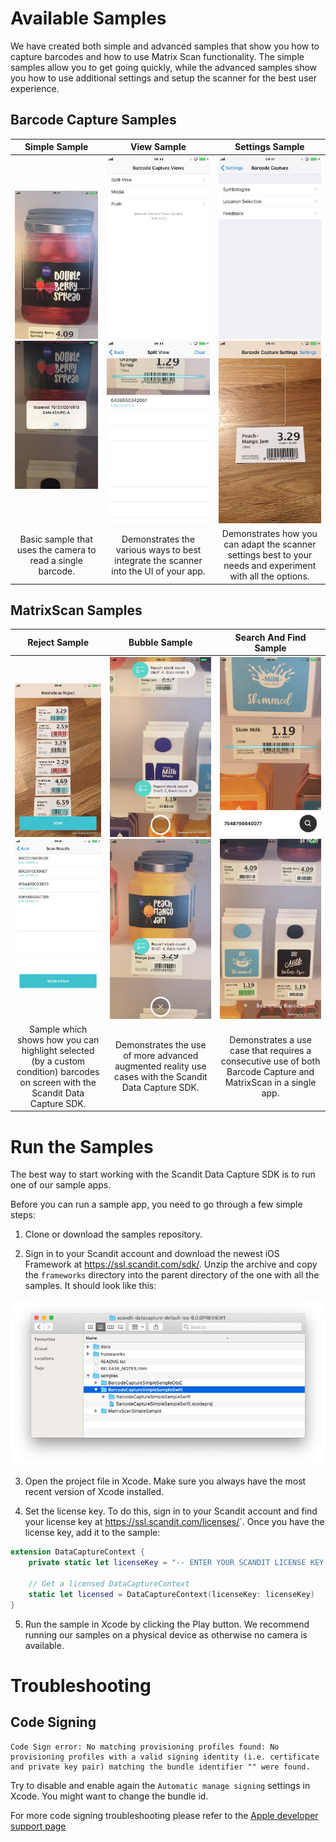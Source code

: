 # Available Samples

We have created both simple and advanced samples that show you how to capture barcodes and how to use Matrix Scan functionality.
The simple samples allow you to get going quickly, while the advanced samples show you how to use additional settings and setup the scanner for the best user experience.

## Barcode Capture Samples

|                               Simple Sample                              |                                View Sample                               |                             Settings Sample                              |
|:------------------------------------------------------------------------:|:------------------------------------------------------------------------:|:------------------------------------------------------------------------:|
| ![alt text](/images/sample-bc-simple-1.jpg?raw=true "Simple Sample") ![alt text](/images/sample-bc-simple-2.jpg?raw=true "Simple Sample") | ![alt text](/images/sample-bc-view-1.jpg?raw=true "View Sample") ![alt text](/images/sample-bc-view-2.jpg?raw=true "View Sample") | ![alt text](/images/sample-bc-settings-1.jpg?raw=true "Settings Sample") ![alt text](/images/sample-bc-settings-2.jpg?raw=true "Settings Sample") |
 Basic sample that uses the camera to read a single barcode.              | Demonstrates the various ways to best integrate the scanner into the UI of your app. | Demonstrates how you can adapt the scanner settings best to your needs and experiment with all the options. |


## MatrixScan Samples

|                               Reject Sample                              |                               Bubble Sample                              |                          Search And Find Sample                          |
|:------------------------------------------------------------------------:|:------------------------------------------------------------------------:|:------------------------------------------------------------------------:|
| ![alt text](/images/sample-ms-reject-1.jpg?raw=true "Reject Sample") ![alt text](/images/sample-ms-reject-2.jpg?raw=true "Reject Sample") | ![alt text](/images/sample-ms-bubble-1.jpg?raw=true "Bubble Sample") ![alt text](/images/sample-ms-bubble-2.jpg?raw=true "Bubble Sample") | ![alt text](/images/sample-ms-saf-1.jpg?raw=true "Search") ![alt text](/images/sample-ms-saf-2.jpg?raw=true "Find") |
| Sample which shows how you can highlight selected (by a custom condition) barcodes on screen with the Scandit Data Capture SDK. | Demonstrates the use of more advanced augmented reality use cases with the Scandit Data Capture SDK. | Demonstrates a use case that requires a consecutive use of both Barcode Capture and MatrixScan in a single app. |

# Run the Samples

The best way to start working with the Scandit Data Capture SDK is to run one of our sample apps.

Before you can run a sample app, you need to go through a few simple steps:

  1. Clone or download the samples repository.
  
  2. Sign in to your Scandit account and download the newest iOS Framework at <https://ssl.scandit.com/sdk/>. Unzip the archive and copy the `frameworks` directory into the parent directory of the one with all the samples. It should look like this:
  
  ![alt text](/images/samples-libs-setup.png?raw=true "Frameworks setup")
  
  3. Open the project file in Xcode. Make sure you always have the most recent version of Xcode installed.
  
  4. Set the license key. To do this, sign in to your Scandit account and find your license key at <https://ssl.scandit.com/licenses/>`. Once you have the license key, add it to the sample:
  
  ```swift
  extension DataCaptureContext {
      private static let licenseKey = "-- ENTER YOUR SCANDIT LICENSE KEY HERE --"

      // Get a licensed DataCaptureContext
      static let licensed = DataCaptureContext(licenseKey: licenseKey)
  }
  ```
  
  5. Run the sample in Xcode by clicking the Play button. We recommend running our samples on a physical device as otherwise no camera is available.


# Troubleshooting

## Code Signing
	Code Sign error: No matching provisioning profiles found: No provisioning profiles with a valid signing identity (i.e. certificate and private key pair) matching the bundle identifier "" were found.
	
Try to disable and enable again the `Automatic manage signing` settings in Xcode. You might want to change the bundle id.

For more code signing troubleshooting please refer to the [Apple developer support page](https://help.apple.com/xcode/mac/current/#/dev60b6fbbc7)
